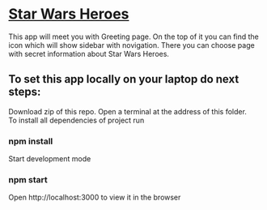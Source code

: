 # [Star Wars Heroes](https://ab-star-wars.netlify.app/)

This app will meet you with Greeting page. On the top of it you can find the
icon which will show sidebar with novigation. There you can choose page with
secret information about Star Wars Heroes.

## To set this app locally on your laptop do next steps:

Download zip of this repo. Open a terminal at the address of this folder.
<br/>To install all dependencies of project run

### npm install

Start development mode

### npm start

Open http://localhost:3000 to view it in the browser
